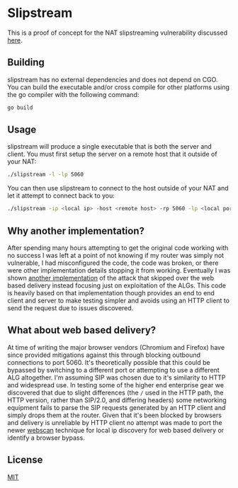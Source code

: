 # Slipstream

This is a proof of concept for the NAT slipstreaming vulnerability discussed [here](https://samy.pl/slipstream).

## Building

slipstream has no external dependencies and does not depend on CGO. You can build the executable and/or cross compile for other platforms using the go compiler with the following command:

```sh
go build
```

## Usage

slipstream will produce a single executable that is both the server and client. You must first setup the server on a remote host that it outside of your NAT:

```sh
./slipstream -l -lp 5060
```

You can then use slipstream to connect to the host outside of your NAT and let it attempt to connect back to you:

```sh
./slipstream -ip <local ip> -host <remote host> -rp 5060 -lp <local port>
```

## Why another implementation?

After spending many hours attempting to get the original code working with no success I was left at a point of not knowing if my router was simply not vulnerable, I had misconfigured the code, the code was broken, or there were other implementation details stopping it from working. Eventually I was shown [another implementation](https://embracethered.com/blog/posts/2020/nat-slipstreaming-simplified/) of the attack that skipped over the web based delivery instead focusing just on exploitation of the ALGs. This code is heavily based on that implementation though provides an end to end client and server to make testing simpler and avoids using an HTTP client to send the request due to issues discovered.

## What about web based delivery?

At time of writing the major browser vendors (Chromium and Firefox) have since provided mitigations against this through blocking outbound connections to port 5060. It's theoretically possible that this could be bypassed by switching to a different port or attempting to use a different ALG altogether. I'm assuming SIP was chosen due to it's similarity to HTTP and widespread use. In testing some of the higher end enterprise gear we discovered that due to slight differences (the `/` used in the HTTP path, the HTTP version, rather than SIP/2.0, and differing headers) some networking equipment fails to parse the SIP requests generated by an HTTP client and simply drops them at the router. Given that it's been blocked by browsers and delivery is unreliable by HTTP client no attempt was made to port the newer [webscan](https://samy.pl/webscan) technique for local ip discovery for web based delivery or identify a browser bypass.

## License

[MIT](LICENSE)
